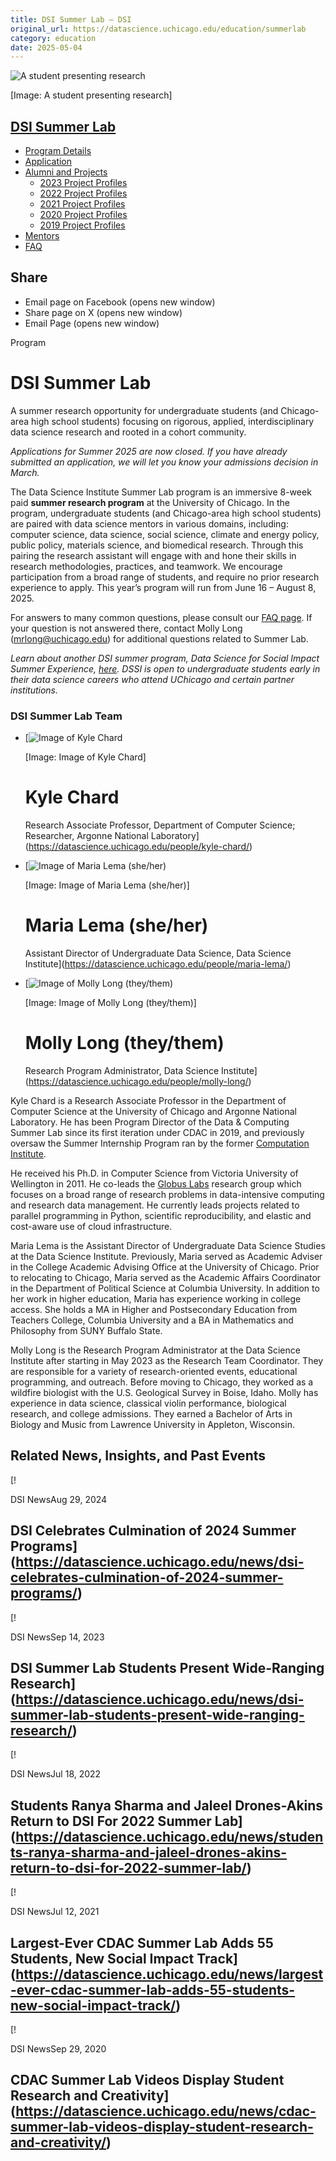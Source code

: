 ```yaml
---
title: DSI Summer Lab – DSI
original_url: https://datascience.uchicago.edu/education/summerlab
category: education
date: 2025-05-04
---
```


![A student presenting research](https://datascience.uchicago.edu/wp-content/uploads/2024/11/DSC02384-1-1380x475.jpg)

[Image: A student presenting research]

## [DSI Summer Lab](https://datascience.uchicago.edu/education/summerlab/)

* [Program Details](https://datascience.uchicago.edu/education/summerlab/program-details/)
* [Application](https://datascience.uchicago.edu/education/internships/application/)
* [Alumni and Projects](https://datascience.uchicago.edu/education/summerlab/alumni-and-projects/)
  * [2023 Project Profiles](https://datascience.uchicago.edu/education/internships/project-profiles/2023-project-profiles/)
  * [2022 Project Profiles](https://datascience.uchicago.edu/education/internships/project-profiles/2022-project-profiles/)
  * [2021 Project Profiles](https://datascience.uchicago.edu/education/summerlab/2021-cohort/)
  * [2020 Project Profiles](https://datascience.uchicago.edu/education/summerlab/2020-cohort/)
  * [2019 Project Profiles](https://datascience.uchicago.edu/education/summerlab/2019-cohort/)
* [Mentors](https://datascience.uchicago.edu/education/summerlab/mentors/)
* [FAQ](https://datascience.uchicago.edu/education/summerlab/faq/)

## Share

* Email page on Facebook (opens new window)
* Share page on X (opens new window)
* Email Page (opens new window)

<!-- Table-like structure detected -->

Program

# DSI Summer Lab

A summer research opportunity for undergraduate students (and Chicago-area high school students) focusing on rigorous, applied, interdisciplinary data science research and rooted in a cohort community.

*Applications for Summer 2025 are now closed. If you have already submitted an application, we will let you know your admissions decision in March.*

The Data Science Institute Summer Lab program is an immersive 8-week paid **summer research program** at the University of Chicago. In the program, undergraduate students (and Chicago-area high school students) are paired with data science mentors in various domains, including: computer science, data science, social science, climate and energy policy, public policy, materials science, and biomedical research. Through this pairing the research assistant will engage with and hone their skills in research methodologies, practices, and teamwork. We encourage participation from a broad range of students, and require no prior research experience to apply. This year’s program will run from June 16 – August 8, 2025.

For answers to many common questions, please consult our [FAQ page](https://datascience.uchicago.edu/education/summerlab/faq/). If your question is not answered there, contact Molly Long ([mrlong@uchicago.edu](mailto:mrlong@uchicago.edu)) for additional questions related to Summer Lab.

*Learn about another DSI summer program, Data Science for Social Impact Summer Experience, [here](https://datascience.uchicago.edu/outreach/data-science-for-social-impact-network/summer-experience/). DSSI is open to undergraduate students early in their data science careers who attend UChicago and certain partner institutions.*

<!-- Table-like structure detected -->

### DSI Summer Lab Team

* [![Image of Kyle Chard](https://datascience.uchicago.edu/wp-content/uploads/2020/01/chard-head-300x300.jpeg)

  [Image: Image of Kyle Chard]

  # Kyle Chard

  Research Associate Professor, Department of Computer Science; Researcher, Argonne National Laboratory](https://datascience.uchicago.edu/people/kyle-chard/)
* [![Image of Maria Lema (she/her)](https://datascience.uchicago.edu/wp-content/uploads/2022/04/UChicago_DataScienceInstitute_Avatar_MaroonPhoenix_RGB-300x300.png)

  [Image: Image of Maria Lema (she/her)]

  # Maria Lema (she/her)

  Assistant Director of Undergraduate Data Science, Data Science Institute](https://datascience.uchicago.edu/people/maria-lema/)
* [![Image of Molly Long (they/them)](https://datascience.uchicago.edu/wp-content/uploads/2023/06/LongHeadshot-300x300.jpg)

  [Image: Image of Molly Long (they/them)]

  # Molly Long (they/them)

  Research Program Administrator, Data Science Institute](https://datascience.uchicago.edu/people/molly-long/)

<!-- Table-like structure detected -->

Kyle Chard is a Research Associate Professor in the Department of Computer Science at the University of Chicago and Argonne National Laboratory. He has been Program Director of the Data & Computing Summer Lab since its first iteration under CDAC in 2019, and previously oversaw the Summer Internship Program ran by the former [Computation Institute](https://voices.uchicago.edu/compinst/).

He received his Ph.D. in Computer Science from Victoria University of Wellington in 2011. He co-leads the [Globus Labs](https://labs.globus.org/) research group which focuses on a broad range of research problems in data-intensive computing and research data management. He currently leads projects related to parallel programming in Python, scientific reproducibility, and elastic and cost-aware use of cloud infrastructure.

<!-- Table-like structure detected -->

Maria Lema is the Assistant Director of Undergraduate Data Science Studies at the Data Science Institute. Previously, Maria served as Academic Adviser in the College Academic Advising Office at the University of Chicago. Prior to relocating to Chicago, Maria served as the Academic Affairs Coordinator in the Department of Political Science at Columbia University. In addition to her work in higher education, Maria has experience working in college access. She holds a MA in Higher and Postsecondary Education from Teachers College, Columbia University and a BA in Mathematics and Philosophy from SUNY Buffalo State.

<!-- Table-like structure detected -->

Molly Long is the Research Program Administrator at the Data Science Institute after starting in May 2023 as the Research Team Coordinator. They are responsible for a variety of research-oriented events, educational programming, and outreach. Before moving to Chicago, they worked as a wildfire biologist with the U.S. Geological Survey in Boise, Idaho. Molly has experience in data science, classical violin performance, biological research, and college admissions. They earned a Bachelor of Arts in Biology and Music from Lawrence University in Appleton, Wisconsin.

## Related News, Insights, and Past Events

<!-- Table-like structure detected -->

[!

DSI NewsAug 29, 2024

## DSI Celebrates Culmination of 2024 Summer Programs](https://datascience.uchicago.edu/news/dsi-celebrates-culmination-of-2024-summer-programs/)
[!

DSI NewsSep 14, 2023

## DSI Summer Lab Students Present Wide-Ranging Research](https://datascience.uchicago.edu/news/dsi-summer-lab-students-present-wide-ranging-research/)
[!

DSI NewsJul 18, 2022

## Students Ranya Sharma and Jaleel Drones-Akins Return to DSI For 2022 Summer Lab](https://datascience.uchicago.edu/news/students-ranya-sharma-and-jaleel-drones-akins-return-to-dsi-for-2022-summer-lab/)
[!

DSI NewsJul 12, 2021

## Largest-Ever CDAC Summer Lab Adds 55 Students, New Social Impact Track](https://datascience.uchicago.edu/news/largest-ever-cdac-summer-lab-adds-55-students-new-social-impact-track/)
[!

DSI NewsSep 29, 2020

## CDAC Summer Lab Videos Display Student Research and Creativity](https://datascience.uchicago.edu/news/cdac-summer-lab-videos-display-student-research-and-creativity/)